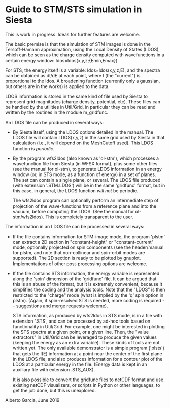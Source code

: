 # Guide to STM/STS simulation in Siesta

This is work in progress. Ideas for further features are welcome.

The basic premise is that the simulation of STM images is done in the
Tersoff-Hamann approximation, using the Local Density of States
(LDOS), which can be seen as the charge density computed with
wavefunctions in a certain energy window: ldos=ldos(x,y,z;{Emin,Emax})

For STS, the energy itself is a variable: ldos=ldos(x,y,z,E), and the
spectra can be obtained as dI/dE at each point, where I (the
"current") is proportional to the ldos. A broadening function (currently
only a gaussian, but others are in the works) is applied to the data.

LDOS information is stored in the same kind of file used by Siesta to
represent grid magnitudes (charge density, potential, etc). These
files can be handled by the utilities in Util/Grid, in particular they
can be read and written by the routines in the module m_gridfunc.

An LDOS file can be produced in several ways:

  * By Siesta itself, using the LDOS options detailed in the manual.
    The LDOS file will contain LDOS(x,y,z) in the same grid used by Siesta
    in that calculation (i.e., it will depend on the MeshCutoff used).
    This LDOS function is *periodic*.  

  * By the program wfs2ldos (also known as 'ol-stm'), which processes
    a wavefunction file from Siesta (in WFSX format), plus some other
    files (see the manual for ol-stm), to generate LDOS information in
    an energy window (or, in STS mode, as a function of energy) in a
    set of planes.  The set can contain a single plane, or
    several. The LDOS file produced (with extension '.STM.LDOS') will
    be in the same 'gridfunc' format, but in this case, in general,
    the LDOS function *will not* be periodic.

    The wfs2ldos program can optionally perform an intermediate step
    of projection of the wave-functions from a reference plane and
    into the vacuum, before computing the LDOS. (See the manual for
    ol-stm/wfs2ldos). This is completely transparent to the user.
    
The information in an LDOS file can be processed in several ways:

   * If the file contains information for STM-image mode, the program
     'plstm' can extract a 2D section in "constant-height" or
     "constant-current" mode, optionally projected on spin components
     (see the header/manual for plstm, and note that non-collinear and
     spin-orbit modes are supported).  The 2D section is ready to be
     plotted by gnuplot. Implementations of other post-processing
     options are welcome.

   * If the file contains STS information, the energy variable is
     represented along the 'spin' dimension of the 'gridfunc' file. It
     can be argued that this is an abuse of the format, but it is
     extremely convenient, because it simplifies the coding and the
     analysis tools. Note that the "LDOS" is then restricted to the
     "charge" mode (what is implied by the 'q' spin option in plstm).
     (Again, if spin-resolved STS is needed, more coding is required
     -- suggestions and merge requests welcome).

     STS information, as produced by wfs2ldos in STS mode, is in a file
     with extension '.STS', and can be processed by ad-hoc tools based
     on functionality in Util/Grid. For example, one might be
     interested in plotting the STS spectra at a given point, or a
     given line. Then, the "value extractors" in Util/Grid can be
     leveraged to produce the given values (keeping the energy as an
     extra variable).  These kinds of tools are not written yet. The
     only available demonstrator is a simple program ('plsts') that
     gets the I(E) information at a point near the center of the first
     plane in the LDOS file, and also produces information for a
     contour plot of the LDOS at a particular energy in the
     file. (Energy data is kept in an auxiliary file with extension
     .STS_AUX).

     It is also possible to convert the gridfunc files to netCDF
     format and use existing netCDF visualizers, or scripts in Python or
     other languages, to get the job done, but this is unexplored.

Alberto Garcia, June 2019

    
    